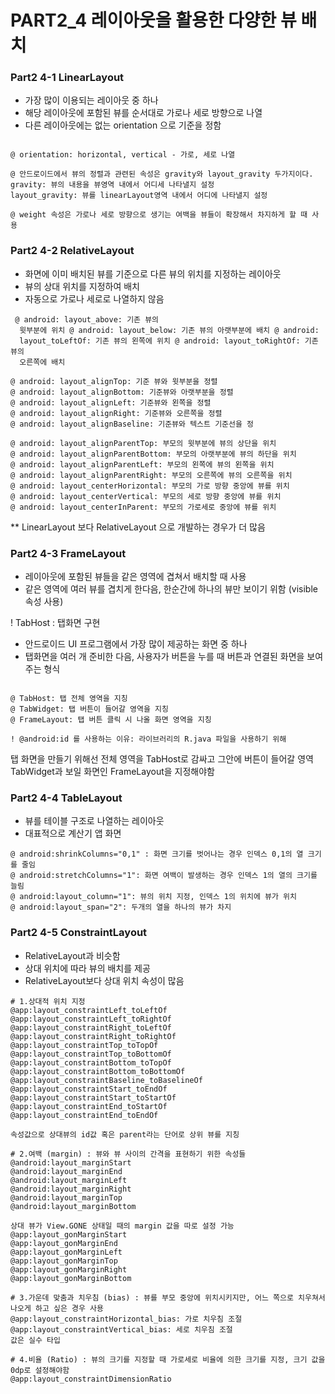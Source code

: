 # PART2_4 레이아웃을 활용한 다양한 뷰 배치

###  Part2 4-1 LinearLayout
- 가장 많이 이용되는 레이아웃 중 하나
- 해당 레이아웃에 포함된 뷰를 순서대로 가로나 세로 방향으로 나열
- 다른 레이아웃에는 없는 orientation 으로 기준을 정함
```

@ orientation: horizontal, vertical - 가로, 세로 나열

@ 안드로이드에서 뷰의 정렬과 관련된 속성은 gravity와 layout_gravity 두가지이다.
gravity: 뷰의 내용을 뷰영역 내에서 어디세 나타낼지 설정
layout_gravity: 뷰를 linearLayout영역 내에서 어디에 나타낼지 설정

@ weight 속성은 가로나 세로 방향으로 생기는 여백을 뷰들이 확장해서 차지하게 할 때 사용
```

### Part2 4-2 RelativeLayout

- 화면에 이미 배치된 뷰를 기준으로 다른 뷰의 위치를 지정하는 레이아웃
- 뷰의 상대 위치를 지정하여 배치
- 자동으로 가로나 세로로 나열하지 않음
```
 @ android: layout_above: 기존 뷰의
  윗부분에 위치 @ android: layout_below: 기존 뷰의 아랫부분에 배치 @ android:
  layout_toLeftOf: 기존 뷰의 왼쪽에 위치 @ android: layout_toRightOf: 기존 뷰의
  오른쪽에 배치

@ android: layout_alignTop: 기준 뷰와 윗부분을 정렬
@ android: layout_alignBottom: 기준뷰와 아랫부분을 정렬
@ android: layout_alignLeft: 기준뷰와 왼쪽을 정렬
@ android: layout_alignRight: 기준뷰와 오른쪽을 정렬
@ android: layout_alignBaseline: 기준뷰와 텍스트 기준선을 정

@ android: layout_alignParentTop: 부모의 윗부분에 뷰의 상단을 위치
@ android: layout_alignParentBottom: 부모의 아랫부분에 뷰의 하단을 위치
@ android: layout_alignParentLeft: 부모의 왼쪽에 뷰의 왼쪽을 위치
@ android: layout_alignParentRight: 부모의 오른쪽에 뷰의 오른쪽을 위치
@ android: layout_centerHorizontal: 부모의 가로 방향 중앙에 뷰를 위치
@ android: layout_centerVertical: 부모의 세로 방향 중앙에 뷰를 위치
@ android: layout_centerInParent: 부모의 가로세로 중앙에 뷰를 위치
```
** LinearLayout 보다 RelativeLayout 으로 개발하는 경우가 더 많음

###  Part2 4-3 FrameLayout
- 레이아웃에 포함된 뷰들을 같은 영역에 겹쳐서 배치할 때 사용
- 같은 영역에 여러 뷰를 겹치게 한다음, 한순간에 하나의 뷰만 보이기 위함 (visible 속성
사용)

! TabHost : 탭화면 구현
- 안드로이드 UI 프로그램에서 가장 많이 제공하는 화면 중 하나
- 탭화면을 여러 개 준비한 다음, 사용자가 버튼을 누를 때 버튼과 연결된 화면을 보여주는 형식
```

@ TabHost: 탭 전체 영역을 지칭
@ TabWidget: 탭 버튼이 들어갈 영역을 지칭
@ FrameLayout: 탭 버튼 클릭 시 나올 화면 영역을 지칭

! @android:id 를 사용하는 이유: 라이브러리의 R.java 파일을 사용하기 위해
```
탭 화면을 만들기 위해선 전체 영역을 TabHost로 감싸고
그안에 버튼이 들어갈 영역 TabWidget과
보일 화면인 FrameLayout을 지정해야함

###     Part2 4-4 TableLayout
- 뷰를 테이블 구조로 나열하는 레이아웃
- 대표적으로 계산기 앱 화면
```
@ android:shrinkColumns="0,1" : 화면 크기를 벗어나는 경우 인덱스 0,1의 열 크기를 줄임
@ android:stretchColumns="1": 화면 여백이 발생하는 경우 인덱스 1의 열의 크기를 늘림
@ android:layout_column="1": 뷰의 위치 지정, 인덱스 1의 위치에 뷰가 위치
@ android:layout_span="2": 두개의 열을 하나의 뷰가 차지
```

### Part2 4-5 ConstraintLayout

- RelativeLayout과 비슷함
- 상대 위치에 따라 뷰의 배치를 제공
- RelativeLayout보다 상대 위치 속성이 많음
```
# 1.상대적 위치 지정
@app:layout_constraintLeft_toLeftOf
@app:layout_constraintLeft_toRightOf
@app:layout_constraintRight_toLeftOf
@app:layout_constraintRight_toRightOf
@app:layout_constraintTop_toTopOf
@app:layout_constraintTop_toBottomOf
@app:layout_constraintBottom_toTopOf
@app:layout_constraintBottom_toBottomOf
@app:layout_constraintBaseline_toBaselineOf
@app:layout_constraintStart_toEndOf
@app:layout_constraintStart_toStartOf
@app:layout_constraintEnd_toStartOf
@app:layout_constraintEnd_toEndOf

속성값으로 상대뷰의 id값 혹은 parent라는 단어로 상위 뷰를 지칭

# 2.여백 (margin) : 뷰와 뷰 사이의 간격을 표현하기 위한 속성들
@android:layout_marginStart
@android:layout_marginEnd
@android:layout_marginLeft
@android:layout_marginRight
@android:layout_marginTop
@android:layout_marginBottom

상대 뷰가 View.GONE 상태일 때의 margin 값을 따로 설정 가능
@app:layout_gonMarginStart
@app:layout_gonMarginEnd
@app:layout_gonMarginLeft
@app:layout_gonMarginTop
@app:layout_gonMarginRight
@app:layout_gonMarginBottom

# 3.가운데 맞춤과 치우침 (bias) : 뷰를 부모 중앙에 위치시키지만, 어느 쪽으로 치우쳐서 나오게 하고 싶은 경우 사용
@app:layout_constraintHorizontal_bias: 가로 치우침 조절
@app:layout_constraintVertical_bias: 세로 치우침 조절
값은 실수 타입

# 4.비율 (Ratio) : 뷰의 크기를 지정할 때 가로세로 비율에 의한 크기를 지정, 크기 값을 0dp로 설정해야함
@app:layout_constraintDimensionRatio
```
